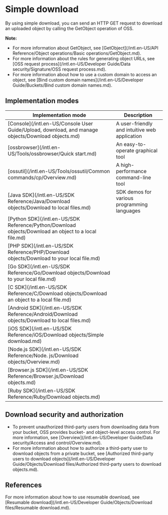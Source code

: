# Simple download

By using simple download, you can send an HTTP GET request to download an uploaded object by calling the GetObject operation of OSS.

**Note:**

-   For more information about GetObject, see [GetObject](/intl.en-US/API Reference/Object operations/Basic operations/GetObject.md).
-   For more information about the rules for generating object URLs, see [OSS request process](/intl.en-US/Developer Guide/Data security/Signature/OSS request process.md).
-   For more information about how to use a custom domain to access an object, see [Bind custom domain names](/intl.en-US/Developer Guide/Buckets/Bind custom domain names.md).

## Implementation modes

|Implementation mode|Description|
|-------------------|-----------|
|[Console](/intl.en-US/Console User Guide/Upload, download, and manage objects/Download objects.md)|A user-friendly and intuitive web application|
|[ossbrowser](/intl.en-US/Tools/ossbrowser/Quick start.md)|An easy-to-operate graphical tool|
|[ossutil](/intl.en-US/Tools/ossutil/Common commands/cp/Overview.md)|A high-performance command-line tool|
|[Java SDK](/intl.en-US/SDK Reference/Java/Download objects/Download to local files.md)|SDK demos for various programming languages|
|[Python SDK](/intl.en-US/SDK Reference/Python/Download objects/Download an object to a local file.md)|
|[PHP SDK](/intl.en-US/SDK Reference/PHP/Download objects/Download to your local file.md)|
|[Go SDK](/intl.en-US/SDK Reference/Go/Download objects/Download to your local file.md)|
|[C SDK](/intl.en-US/SDK Reference/C/Download objects/Download an object to a local file.md)|
|[Android SDK](/intl.en-US/SDK Reference/Android/Download objects/Download to local files.md)|
|[iOS SDK](/intl.en-US/SDK Reference/iOS/Download objects/Simple download.md)|
|[Node.js SDK](/intl.en-US/SDK Reference/Node. js/Download objects/Overview.md)|
|[Browser.js SDK](/intl.en-US/SDK Reference/Browser.js/Download objects.md)|
|[Ruby SDK](/intl.en-US/SDK Reference/Ruby/Download objects.md)|

## Download security and authorization

-   To prevent unauthorized third-party users from downloading data from your bucket, OSS provides bucket- and object-level access control. For more information, see [Overview](/intl.en-US/Developer Guide/Data security/Access and control/Overview.md).
-   For more information about how to authorize a third-party user to download objects from a private bucket, see [Authorized third-party users to download objects](/intl.en-US/Developer Guide/Objects/Download files/Authorized third-party users to download objects.md).

## References

For more information about how to use resumable download, see [Resumable download](/intl.en-US/Developer Guide/Objects/Download files/Resumable download.md).

